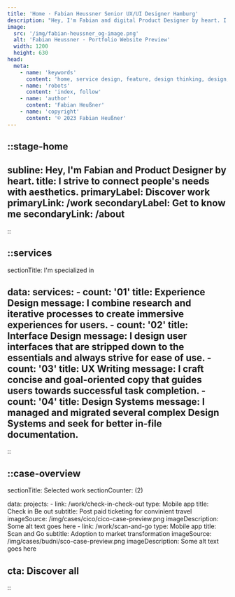```yaml
---
title: 'Home · Fabian Heussner Senior UX/UI Designer Hamburg'
description: "Hey, I'm Fabian and digital Product Designer by heart. I connect people's needs with aesthetics."
image:
  src: '/img/fabian-heussner_og-image.png'
  alt: 'Fabian Heussner · Portfolio Website Preview'
  width: 1200
  height: 630
head:
  meta:
    - name: 'keywords'
      content: 'home, service design, feature, design thinking, design, ux, ui, ux/ui, product design, designer, agile, ux research, wireframes, prototyping, ux writing, design systems, components, figma, hamburg'
    - name: 'robots'
      content: 'index, follow'
    - name: 'author'
      content: 'Fabian Heußner'
    - name: 'copyright'
      content: '© 2023 Fabian Heußner'
---
```



::stage-home
---
subline: Hey, I'm Fabian and Product Designer by heart.
title: I strive to connect people's needs with aesthetics.
primaryLabel: Discover work
primaryLink: /work
secondaryLabel: Get to know me
secondaryLink: /about
---
::

 
::services
---
sectionTitle: I'm specialized in

data:
    services:
      - count: '01'
        title: Experience Design
        message: I combine research and iterative processes to create immersive experiences for users.
      - count: '02'
        title: Interface Design
        message: I design user interfaces that are stripped down to the essentials and always strive for ease of use.
      - count: '03'
        title: UX Writing
        message: I craft concise and goal-oriented copy that guides users towards successful task completion.
      - count: '04'
        title: Design Systems
        message: I managed and migrated several complex Design Systems and seek for better in-file documentation.
---
::


::case-overview
---
sectionTitle: Selected work
sectionCounter: (2)

data:
    projects:
      - link: /work/check-in-check-out
        type: Mobile app
        title: Check in Be out
        subtitle: Post paid ticketing for convinient travel
        imageSource: /img/cases/cico/cico-case-preview.png
        imageDescription: Some alt text goes here
      - link: /work/scan-and-go
        type: Mobile app
        title: Scan and Go
        subtitle: Adoption to market transformation
        imageSource: /img/cases/budni/sco-case-preview.png
        imageDescription: Some alt text goes here

cta: Discover all
---
::

